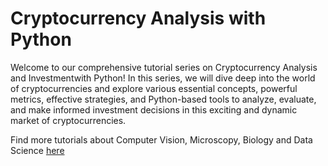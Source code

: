 #  Cryptocurrency Analysis with Python


Welcome to our comprehensive tutorial series on Cryptocurrency Analysis and Investmentwith Python! In this series, we will dive deep into the world of cryptocurrencies and explore various essential concepts, powerful metrics, effective strategies, and Python-based tools to analyze, evaluate, and make informed investment decisions in this exciting and dynamic market of cryptocurrencies.

Find more tutorials about Computer Vision, Microscopy, Biology and Data Science [here](https://medium.com/@microbioscopicdata)
